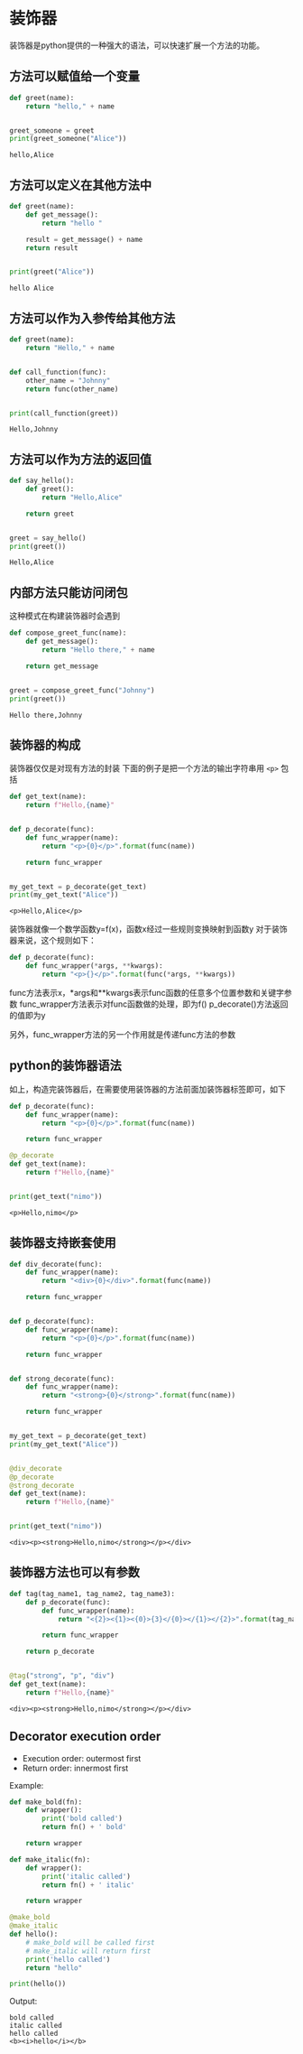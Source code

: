 # 装饰器

装饰器是python提供的一种强大的语法，可以快速扩展一个方法的功能。

## 方法可以赋值给一个变量

```python
def greet(name):
    return "hello," + name


greet_someone = greet
print(greet_someone("Alice"))

```

```text
hello,Alice
```

## 方法可以定义在其他方法中

```python
def greet(name):
    def get_message():
        return "hello "

    result = get_message() + name
    return result


print(greet("Alice"))

```

```text
hello Alice
```

## 方法可以作为入参传给其他方法

```python
def greet(name):
    return "Hello," + name


def call_function(func):
    other_name = "Johnny"
    return func(other_name)


print(call_function(greet))
```

```text
Hello,Johnny
```

## 方法可以作为方法的返回值

```python
def say_hello():
    def greet():
        return "Hello,Alice"

    return greet


greet = say_hello()
print(greet())
```

```text
Hello,Alice
```

## 内部方法只能访问闭包

这种模式在构建装饰器时会遇到

```python
def compose_greet_func(name):
    def get_message():
        return "Hello there," + name

    return get_message


greet = compose_greet_func("Johnny")
print(greet())
```

```text
Hello there,Johnny
```

## 装饰器的构成

装饰器仅仅是对现有方法的封装
下面的例子是把一个方法的输出字符串用 `<p>` 包括

```python
def get_text(name):
    return f"Hello,{name}"


def p_decorate(func):
    def func_wrapper(name):
        return "<p>{0}</p>".format(func(name))

    return func_wrapper


my_get_text = p_decorate(get_text)
print(my_get_text("Alice"))
```

```text
<p>Hello,Alice</p>
```

装饰器就像一个数学函数y=f(x)，函数x经过一些规则变换映射到函数y
对于装饰器来说，这个规则如下：

```python
def p_decorate(func):
    def func_wrapper(*args, **kwargs):
        return "<p>{}</p>".format(func(*args, **kwargs))
```

func方法表示x，*args和**kwargs表示func函数的任意多个位置参数和关键字参数
func_wrapper方法表示对func函数做的处理，即为f()
p_decorate()方法返回的值即为y

另外，func_wrapper方法的另一个作用就是传递func方法的参数

## python的装饰器语法

如上，构造完装饰器后，在需要使用装饰器的方法前面加装饰器标签即可，如下

```python
def p_decorate(func):
    def func_wrapper(name):
        return "<p>{0}</p>".format(func(name))

    return func_wrapper

@p_decorate
def get_text(name):
    return f"Hello,{name}"


print(get_text("nimo"))
```

```text
<p>Hello,nimo</p>
```

## 装饰器支持嵌套使用

```python
def div_decorate(func):
    def func_wrapper(name):
        return "<div>{0}</div>".format(func(name))

    return func_wrapper


def p_decorate(func):
    def func_wrapper(name):
        return "<p>{0}</p>".format(func(name))

    return func_wrapper


def strong_decorate(func):
    def func_wrapper(name):
        return "<strong>{0}</strong>".format(func(name))

    return func_wrapper


my_get_text = p_decorate(get_text)
print(my_get_text("Alice"))


@div_decorate
@p_decorate
@strong_decorate
def get_text(name):
    return f"Hello,{name}"


print(get_text("nimo"))
```

```text
<div><p><strong>Hello,nimo</strong></p></div>
```

## 装饰器方法也可以有参数

```python
def tag(tag_name1, tag_name2, tag_name3):
    def p_decorate(func):
        def func_wrapper(name):
            return "<{2}><{1}><{0}>{3}</{0}></{1}></{2}>".format(tag_name1, tag_name2, tag_name3, func(name))

        return func_wrapper

    return p_decorate


@tag("strong", "p", "div")
def get_text(name):
    return f"Hello,{name}"
```

```text
<div><p><strong>Hello,nimo</strong></p></div>
```

## Decorator execution order

- Execution order: outermost first
- Return order: innermost first

Example:

```python
def make_bold(fn):
    def wrapper():
        print('bold called')
        return fn() + ' bold'

    return wrapper

def make_italic(fn):
    def wrapper():
        print('italic called')
        return fn() + ' italic'

    return wrapper

@make_bold
@make_italic
def hello():
    # make_bold will be called first
    # make_italic will return first
    print('hello called')
    return "hello"

print(hello())

```

Output:

```text
bold called
italic called
hello called
<b><i>hello</i></b>
```
